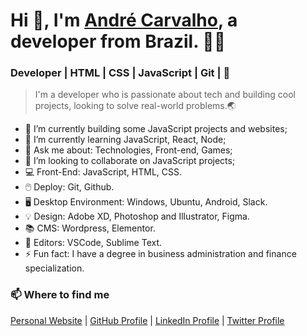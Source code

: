 # Hi 👋, I'm [André Carvalho](https://github.com/andcreative), a developer from Brazil. 🧑‍💻 
### Developer  |   HTML   |   CSS   |   JavaScript   |   Git   |  🚀 

> I'm a developer who is passionate about tech and building cool projects, looking to solve real-world problems.🌏

- 🔭 I’m currently building some JavaScript projects and websites;
- 🌱 I’m currently learning JavaScript, React, Node;
- 💬 Ask me about: Technologies, Front-end, Games;
- 🤝 I’m looking to collaborate on JavaScript projects;
- 💻 Front-End: JavaScript, HTML, CSS.
- 🖱️ Deploy: Git, Github.
- 🖥️ Desktop Environment: Windows, Ubuntu, Android, Slack.
- 💡 Design: Adobe XD, Photoshop and Illustrator, Figma.
- 📚 CMS: Wordpress, Elementor.
- 📝 Editors: VSCode, Sublime Text.
- ⚡ Fun fact: I have a degree in business administration and finance specialization. 

### 📫 Where to find me

[Personal Website](https://andcreative.com.br "Personal Website") | [GitHub Profile](https://github.com/andcreative "GitHub Profile") | [LinkedIn Profile](https://www.linkedin.com/in/andre-oliveira-de-carvalho/ "LinkedIn Profile") | [Twitter Profile](https://twitter.com/andredecarvalh0 "Twitter Profile")
                         
